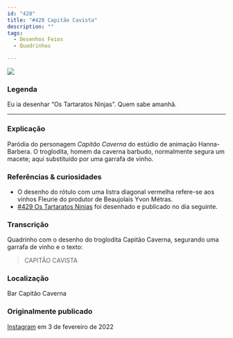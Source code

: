 ```yaml
---
id: "428"
title: "#428 Capitão Cavista"
description: ""
tags:
  - Desenhos Feios
  - Quadrinhos

---
```

![](https://bebiodicionario-com.s3.amazonaws.com/media/posts/202202/BOD428.jpg)

### Legenda

Eu ia desenhar “Os Tartaratos Ninjas”. Quem sabe amanhã.

---

### Explicação

Paródia do personagem *Capitão Caverna* do estúdio de animação Hanna-Barbera. O troglodita, homem da caverna barbudo, normalmente segura um macete; aqui substituído por uma garrafa de vinho.

### Referências & curiosidades
- O desenho do rótulo com uma listra diagonal vermelha refere-se aos vinhos Fleurie do produtor de Beaujolais Yvon Métras.
- [#429 Os Tartaratos Ninjas](429) foi desenhado e publicado no dia seguinte.


### Transcrição

Quadrinho com o desenho do troglodita Capitão Caverna, segurando uma garrafa de vinho e o texto:

> CAPITÃO CAVISTA

### Localização

Bar Capitão Caverna

### Originalmente publicado

[Instagram](https://www.instagram.com/p/CZjhbUzrPVd/) em 3 de fevereiro de 2022
